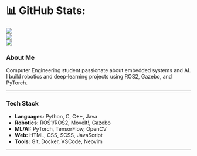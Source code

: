 # 📊 GitHub Stats:
![](https://github-readme-stats.vercel.app/api?username=ardamayk&theme=dark&hide_border=false&include_all_commits=false&count_private=false)<br/>
![](https://github-readme-streak-stats.herokuapp.com/?user=ardamayk&theme=dark&hide_border=false)<br/>
![](https://github-readme-stats.vercel.app/api/top-langs/?username=ahmetsefacetin&theme=dark&hide_border=false&include_all_commits=false&count_private=false&layout=compact)


### About Me
Computer Engineering student passionate about embedded systems and AI. I build robotics and deep‑learning projects using ROS2, Gazebo, and PyTorch.

---

### Tech Stack
- **Languages:** Python, C, C++, Java  
- **Robotics:** ROS1/ROS2, MoveIt!, Gazebo  
- **ML/AI:** PyTorch, TensorFlow, OpenCV  
- **Web:** HTML, CSS, SCSS, JavaScript  
- **Tools:** Git, Docker, VSCode, Neovim  

---

<!-- ### Contact
- ✉️ Email: ardamike21@hotmail.com  
- 🔗 [LinkedIn](https://linkedin.com/in/ardamike)  
- 🐦 [Twitter](https://twitter.com/ardamike)
- 📝 Blog: medium.com/@ardamike  

--- -->

<!-- ### Open Source Contributions
- 

--- -->

<!-- > “Code is a tool to make the world a better place.”   -->
